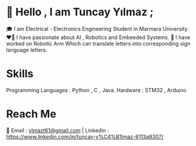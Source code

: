 # 🙋 Hello , I am Tuncay Yılmaz ;
🎓 I am Electrical - Electronics Engineering Student in Marmara University.
❤️‍🔥 I have passionate about AI , Robotics and Embeeded Systems.
🦾 I have worked on Robotic Arm Which can translate letters into corresponding sign language letters.

# Skills
Programming Languages : Python , C , Java.
Hardware : STM32 , Arduino

# Reach Me 
 📨 Email : ylmazt61@gmail.com | 
 Linkedin : https://www.linkedin.com/in/tuncay-y%C4%B1lmaz-6113a9307/

